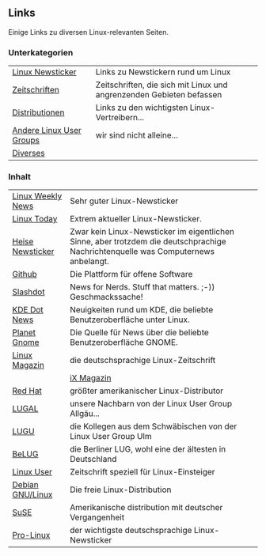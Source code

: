 ## Links
Einige Links zu diversen Linux-relevanten Seiten.

### Unterkategorien
|||
|-|-|
|[Linux Newsticker](/Links/LinuxNewsticker/) | Links zu Newstickern rund um Linux |
|[Zeitschriften](/Links/Zeitschriften/)|Zeitschriften, die sich mit Linux und angrenzenden Gebieten befassen |
|[Distributionen](/Links/Distributionen/) | Links zu den wichtigsten Linux-Vertreibern... |
|[Andere Linux User Groups](/Links/LUGs) |	wir sind nicht alleine... |
|[Diverses](/Links/Diverses/) |

### Inhalt
|||
|-|-|
|[Linux Weekly News](http://lwn.net/) |	Sehr guter Linux-Newsticker |
|[Linux Today](http://www.linuxtoday.com/) | Extrem aktueller Linux-Newsticker. |
|[Heise Newsticker](http://www.heise.de/newsticker/) |	Zwar kein Linux-Newsticker im eigentlichen Sinne, aber trotzdem die deutschprachige Nachrichtenquelle was Computernews anbelangt. |
|[Github](https://github.com/) | Die Plattform für offene Software |
|[Slashdot](https://slashdot.org/) | News for Nerds. Stuff that matters. ;-)) Geschmackssache! |
|[KDE Dot News](https://dot.kde.org/) |	Neuigkeiten rund um KDE, die beliebte Benutzeroberfläche unter Linux. |
|[Planet Gnome](http://news.gnome.org/) | Die Quelle für News über die beliebte Benutzeroberfläche GNOME. |
|[Linux Magazin](http://www.linux-magazin.de/) | die deutschsprachige Linux-Zeitschrift |
||[iX Magazin](http://www.heise.de/ix/)|Magazin für professionelle Informationstechnik. Viele Artikel über Unix, oftmals unter spezieller Berücksichtigung von Linux|
|[Red Hat](http://www.redhat.de/)| größter amerikanischer Linux-Distributor|
|[LUGAL](http://www.lugal.org/)|unsere Nachbarn von der Linux User Group Allgäu...|
|[LUGU](http://www.lugulm.de/dokuwiki/doku.php)|die Kollegen aus dem Schwäbischen von der Linux User Group Ulm|
|[BeLUG](http://www.belug.org/)|die Berliner LUG, wohl eine der ältesten in Deutschland|
|[Linux User](http://www.linux-user.de/)|Zeitschrift speziell für Linux-Einsteiger|
|[Debian GNU/Linux](https://www.debian.org/)|Die freie Linux-Distribution|
|[SuSE](https://www.suse.com/de-de/)|Amerikanische distribution mit deutscher Vergangenheit|
|[Pro-Linux](http://www.pro-linux.de/)|	der wichtigste deutschsprachige Linux-Newsticker|
